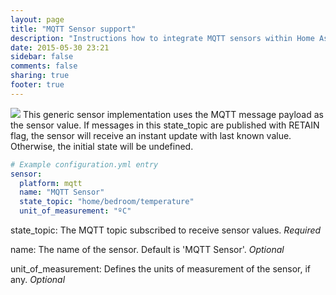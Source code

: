 ```yaml
---
layout: page
title: "MQTT Sensor support"
description: "Instructions how to integrate MQTT sensors within Home Assistant."
date: 2015-05-30 23:21
sidebar: false
comments: false
sharing: true
footer: true
---
```


<img src='/images/supported_brands/mqtt.png' class='brand pull-right' />
This generic sensor implementation uses the MQTT message payload
as the sensor value. If messages in this state_topic are published
with RETAIN flag, the sensor will receive an instant update with
last known value. Otherwise, the initial state will be undefined.

```yaml
# Example configuration.yml entry
sensor:
  platform: mqtt
  name: "MQTT Sensor"
  state_topic: "home/bedroom/temperature"
  unit_of_measurement: "ºC"
```

state_topic: The MQTT topic subscribed to receive sensor values. *Required*

name: The name of the sensor. Default is 'MQTT Sensor'. *Optional*

unit_of_measurement: Defines the units of measurement of the sensor, if any. *Optional*
